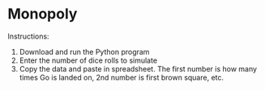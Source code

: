 # Monopoly

Instructions:
1. Download and run the Python program
2. Enter the number of dice rolls to simulate
3. Copy the data and paste in spreadsheet. The first number is how many times Go is landed on, 2nd number is first brown square, etc.
